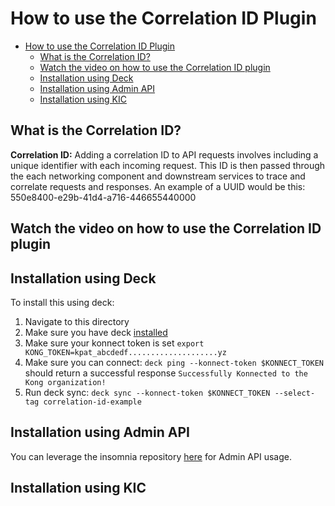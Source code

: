 # How to use the Correlation ID Plugin

- [How to use the Correlation ID Plugin](#how-to-use-the-correlation-id-plugin)
  - [What is the Correlation ID?](#what-is-the-correlation-id)
  - [Watch the video on how to use the Correlation ID plugin](#watch-the-video-on-how-to-use-the-correlation-id-plugin)
  - [Installation using Deck](#installation-using-deck)
  - [Installation using Admin API](#installation-using-admin-api)
  - [Installation using KIC](#installation-using-kic)

## What is the Correlation ID?

**Correlation ID:** Adding a correlation ID to API requests involves including a unique identifier with each incoming request. This ID is then passed through the each networking component and downstream services to trace and correlate requests and responses. An example of a UUID would be this: 550e8400-e29b-41d4-a716-446655440000

## Watch the video on how to use the Correlation ID plugin

<!--
[![First [PLUGIN NAME]](./images/activate.png)](https://youtu.be/ "First [PLUGIN NAME]")
-->

## Installation using Deck

To install this using deck:

1. Navigate to this directory
2. Make sure you have deck [installed](https://docs.konghq.com/deck/latest/installation/)
3. Make sure your konnect token is set `export KONG_TOKEN=kpat_abcdedf....................yz`
4. Make sure you can connect: `deck ping --konnect-token $KONNECT_TOKEN` should return a successful response `Successfully Konnected to the Kong organization!`
5. Run deck sync: `deck sync --konnect-token $KONNECT_TOKEN --select-tag correlation-id-example`

## Installation using Admin API

You can leverage the insomnia repository [here](https://github.com/irishtek-solutions/kong-konnect-inso) for Admin API usage.

## Installation using KIC

